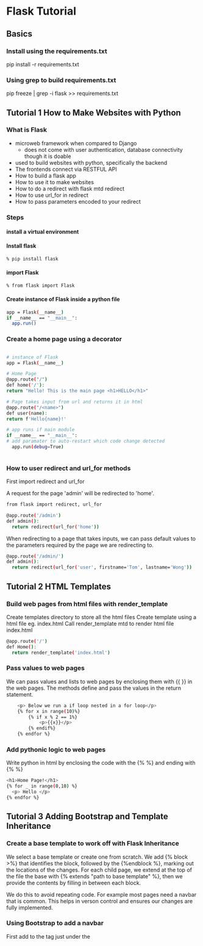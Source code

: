 # Flask Tutorial

## Basics

### Install using the requirements.txt

pip install -r requirements.txt

### Using grep to build requirements.txt

pip freeze | grep -i flask >> requirements.txt

## Tutorial 1 How to Make Websites with Python

### What is Flask

- microweb framework when compared to Django
  - does not come with user authentication, database connectivity though it is doable
- used to build websites with python, specifically the backend
- The frontends connect via RESTFUL API
- How to build a flask app
- How to use it to make websites
- How to do a redirect with flask mtd redirect
- How to use url_for in redirect
- How to pass parameters encoded to your redirect

### Steps

#### install a virtual environment

#### Install flask

```bash
% pip install flask
```

#### import Flask

```bash
% from flask import Flask
```

#### Create instance of Flask inside a python file

```bash
app = Flask(__name__)
if __name__ == "__main__":
  app.run()
```

### Create a home page using a decorator

```bash

# instance of Flask
app = Flask(__name__)

# Home Page
@app.route("/")
def home('/'):
return "Hello! This is the main page <h1>HELLO</h1>"

# Page takes input from url and returns it in html
@app.route("/<name>")
def user(name):
return f'Hello{name}!'

# app runs if main module
if __name__ == "__main__":
# add paramater to auto-restart which code change detected
  app.run(debug=True)
 
```

### How to user redirect and url_for methods

First import redirect and url_for

A request for the page 'admin' will be redirected to 'home'.

```bash
from flask import redirect, url_for

@app.route('/admin')
def admin():
  return redirect(url_for('home'))
```

When redirecting to a page that takes inputs, we can pass default values to the parameters required by the page we are redirecting to.

```bash
@app.route('/admin/')
def admin():
  return redirect(url_for('user', firstname='Tom', lastname='Wong'))
```

## Tutorial 2 HTML Templates

### Build web pages from html files with render_template

Create templates directory to store all the html files
Create template using a html file eg. index.html
Call render_template mtd to render html file index.html

```bash
@app.route('/')
def Home():
  return render_template('index.html')
```

### Pass values to web pages

We can pass values and lists to web pages by enclosing them with {{ }} in the web pages.  The methods define and pass the values in the return statement.

```bash
    <p> Below we run a if loop nested in a for loop</p>
    {% for x in range(10)%}
        {% if x % 2 == 1%}
            <p>{{x}}</p>
        {% endif%}
    {% endfor %}
```

### Add pythonic logic to web pages

Write python in html by enclosing the code with the {% %} and ending with {% %}

```bash
<h1>Home Page!</h1>
{% for _ in range(0,10) %}
  <p> Hello </p>
{% endfor %}
```

## Tutorial 3 Adding Bootstrap and Template Inheritance

### Create a base template to work off with Flask Inheritance

We select a base template or create one from scratch.  We add {% block <block name>>%} that identifies the block, followed by  the {%endblock %}, marking out the locations of the changes.
For each child page, we extend at the top of the file the base with {% extends "path to base template" %}, then we provide the contents by filling in between each block.

We do this to avoid repeating code.  For example most pages need a navbar that is common.  This helps in verson control and ensures our changes are fully implemented.

### Using Bootstrap to add a navbar

First add to the <head> tag just under the <title> tag the link to the css code.

```bash
<title>{% block title %}{%endblock%}</title>
    <link href="https://cdn.jsdelivr.net/npm/bootstrap@5.3.0-alpha3/dist/css/bootstrap.min.css" rel="stylesheet" integrity="sha384-KK94CHFLLe+nY2dmCWGMq91rCGa5gtU4mk92HdvYe+M/SXH301p5ILy+dN9+nJOZ" crossorigin="anonymous">
  ```

Add the following javascript code via the script just before the  body tag.

```bash
    <script src="https://cdn.jsdelivr.net/npm/bootstrap@5.3.0-alpha3/dist/js/bootstrap.bundle.min.js" integrity="sha384-ENjdO4Dr2bkBIFxQpeoTz1HIcje39Wm4jDKdf19U8gI4ddQ3GYNS7NTKfAdVQSZe" crossorigin="anonymous"></script>
  </body>
```

We can make additional modifications to change the navbar color, responsiveness and location.

### Use Bootstrap to create a navbar

We can add components to our web pages.  Here we add a navbar from Bootstrap.  I have changed the color and the search field to dark.  Below is a snippet of what was added in base_3a.html.

```bash
  <body>
    <div class="container">
        <nav class="navbar bg-primary navbar-expand-lg" data-bs-theme="dark">
            <div class="container-fluid">
```

### Tutorial 4: HTTP Methods (GET & POST ) and retrieving form Data

GET is to request for info from the server  transparently for example via the url.  
POST is to make a request for info securely via encrypted channels.

We first create index4.html to extend from base.html.
Next we define method 'login' in tutorial_4.py that render_template 'index4.html'.

We add in index4.html inside the block 'content' the following items:  a label 'Names', a text field and a submit button.

```bash
{%block content%}

<form action="#" method="POST">
    <p>Names:</p>
    <p><input type="text" name="name"/></p> 
    <p><input type="submit" submit="submit"/></p>

</form>

{%endblock%}
```

### Using the request method to determine what methods are being used

## Tutorial 5

### Sessions

Sessions are a way to store  information (user name, etc.) about a website visit between pages. The session data may be removed once the visitor logs out or leaves.

To use sessions we do the following:

```bash
from flask import Flask, request, session, render_template, url_for
from datetime import timedelta

app = Flask(__name__)

# Session data is encrypted on the server and needs a secret key
app.secret_key = 'hello'
app.permanent_session_lifetime = timedelta(minutes=5)
```

With session activated, data is stored for as long the browswr window is maintained open.  During this time data about the user can be stored in a dictionary under 'session'.  There is no need to pass around variables.
Alternatively we can determine exactly how long the data is kept in the server irrespective of the browser status.  app.permanent_session_lifetime defines how long session data should be kept, even after logout or browser closure.  After that we need to define the value of session.permanent to be true.

Now, whenever data is posted, it can be stored in the dictionary of session.

```bash
@app.route('/login/', methods = ['GET', 'POST'])
def login():
    if request.method == 'POST':
        name = request.form['name']
        # pass 'name' to session
        session["user"] = name
```

## Tutorial 6: Message Flashing

Flask allows sending of text messages to give status info.

import flash

```bash
from flask import flash
```

Add flash messages to your python code to reflect an event or status

```bash
flash('You have been logged out successfully.', 'info')
```

To display the messages add the code below to the page to for loop through the flashed messages and flash them.

### with statement

By using the with statement we achieve neat code that ensures proper acquistion and release of resources in the background.  Otherwise these resources remaining may constitute a memory leak or loss data sitting in a buffer.

```bash
{% with messages = get_flashed_messages() %}
  {% if messages %}
    {% for message in messages %}
      <p>{{message}}</p>
    {% endfor %}
  {% endif %}
```

One issue remains, the message needs some conditional statements.  When logging out, code logic so that it is flashed when the user is logged in a a session.  I personalized the code by getting the user name from the session and adding it to the message.

```bash
@app.route('/logout/')
def logout():
    if 'user' in session:
        user = session['user']
        session.pop("user", None)
        flash(f"User '{user}' has been logged out.", "info")
    return redirect(url_for('login'))
```

## Tutorial 7: Using SQLAlchemy dB

### clean up session

When logging out we need to empty the session dictionary of variables, 'user' and 'email' with the method 'session.pop'.

```bash
@app.route('/logout/')
def logout():
    if 'user' in session:
        user = session['user']
        session.pop('user', None)
        session.pop('email', None)
        flash(f'User {user} has logged out.', 'info')
```

### Install flask-sqlalchemy


To showcase sqlalchemy we store the user supplied email address inside a sqlite dB.
First install flask-sqlalchemy
In the commmand line type:

  ```bash
  % pip install flask-sqlalchemy
  ```

Then import sqlalchemy as required in your python file.

```bash
from flask-sqlalchemy import SQLAlchemy
```



## Tutorial 9: Static Files

This includes css stylesheets and images.
We create a directory 'static' and store our static files inside, using sub-directories like images.

### CSS

- We first add a style.css stylesheet to the static folder.
- Add bootstrap script inside style.css
  - body {color:aqua;}
- Link to style.css inside the html file
- We can add our default bootstrap cdn link above to allow our style.css stylesheet to overwrite it. See below.
  
```bash
<link rel="stylesheet" type="text/css" href="{{url_for('static',filename='style.css')}}">
```

## Tutorial 10 Blueprints

Blueprints allow us to organize our code better, either functionally or into apps (referred to as divisions in exploreflask.com).  If the code is really meant to be together then blueprints are a collection of views.  Should we expect them to work as standalone apps, then divisions is the way to go.  Each app or division will have its own templates and static directories, making it easy to pass along to someone.

Steps

- import Blueprint into the new app's python file.

```bash
from flask import Blueprint
```

- register the blueprint variable in the main view python file.

```bash
second = Blueprint('second', __name__, static_folder='static', template_folder='templates')
```

- import the blueprint variable from the other view file and register it.

```bash
from second import second

then...
app.register_blueprint(second, url_prefix="")
```

### Resources

[exploreflask.com](https://exploreflask.com/en/latest/blueprints.html)

## Tutorial #11 How to deploy Flask to a Linux server

Tim recommended a few apps:

- PuTTY
- Bitvise SSH Client
- Bitvise SSH Server
He uploads his Flask app into a linode server.
Since I am using DigitalOcean I will place the page link below

[How to deploy a Flask app to Digital Ocean's app platform](https://dev.to/ajot/how-to-deploy-a-flask-app-to-digital-oceans-app-platform-goc)

[Deploy a Flask App Using Gunicorn to App Platform](https://docs.digitalocean.com/tutorials/app-deploy-flask-app/)

## References

[video](https://www.youtube.com/watch?v=mqhxxeeTbu0)
